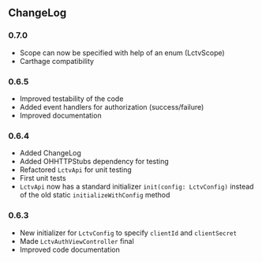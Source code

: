 ## ChangeLog

### 0.7.0

- Scope can now be specified with help of an enum (LctvScope)
- Carthage compatibility

### 0.6.5

- Improved testability of the code
- Added event handlers for authorization (success/failure)
- Improved documentation

### 0.6.4

- Added ChangeLog
- Added OHHTTPStubs dependency for testing
- Refactored `LctvApi` for unit testing
- First unit tests
- `LctvApi` now has a standard initializer `init(config: LctvConfig)` instead
of the old static `initializeWithConfig` method

### 0.6.3

- New initializer for `LctvConfig` to specify `clientId` and `clientSecret`
- Made `LctvAuthViewController` final
- Improved code documentation
